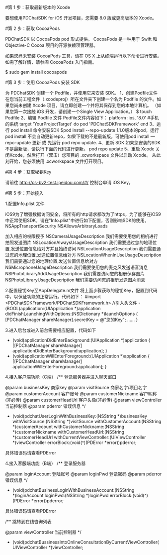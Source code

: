 #第 1 步：获取最新版本的 Xcode

要想使用PDChatSDK for iOS 开发项目，您需要 8.0 版或更高版本的 Xcode。

#第 2 步：获取 CocoaPods

PDChatSDK 以 CocoaPods pod 形式提供。 CocoaPods 是一种用于 Swift 和 Objective-C Cocoa 项目的开源依赖项管理器。

如果您尚未安装 CocoaPods 工具，请在 OS X 上从终端运行以下命令进行安装。 如需了解详情，请参阅 CocoaPods 入门指南。

$ sudo gem install cocoapods

#第 3 步：使用 CocoaPods 安装 SDK

为 PDChatSDK 创建一个 Podfile，并使用它来安装 SDK。
1、创建Podfile文件
在您当前工程文件（.xcodeproj）所在文件夹下创建一个名为 Podfile 的文件。如果您尚未创建 Xcode 项目，请立即创建一个并将其保存到您的本地计算机。 （如果您第一次接触 iOS 开发，请创建一个Single View Application。）
$ touch Podfile
2、编辑 Podfile 文件
Podfile文件内容如下：
platform :ios, '8.0' #手机的系统 target 'YourProjectTarget' do pod 'PDChatSDKFramework' end
3、运行 pod install 命令安装SDK
$pod install --repo-update
1.1.0版本的pod，运行pod install 不会自动更新repo，如果下载的不是最新版，可使用pod install —repo-update 更新 或 先运行 pod repo update.
4、更新 SDK
如果您安装的SDK不是最新版，请执行下面的代码进行更新。
pod repo update
5、重启 Xcode
关闭Xcode，然后打开（双击）您项目的 .xcworkspace 文件以启动 Xcode。 从此刻开始，您必须使用 .xcworkspace 文件打开项目。

#第 4 步：获取秘钥Key

请前往 http://cs-bv2-test.ipeidou.com/#/ 控制台申请 iOS Key。

#第 5 步：开始接入

1.配置Info.plist 文件

iOS9为了增强数据访问安全，将所有的http请求都改为了https，为了能够在iOS9中正常使用SDK，请在"Info.plist"中进行如下配置，否则影响SDK的使用。
<key>NSAppTransportSecurity</key>
<dict>
<key>NSAllowsArbitraryLoads</key>
<true></true>
</dict>

加入相应的权限授予
<key>NSCameraUsageDescription</key>
<string>我们需要使用您的相机进行拍照发送图片</string>
<key>NSLocationAlwaysUsageDescription</key>
<string>我们需要通过您的地理位置,发送位置信息给对方并且始终访问</string>
<key>NSLocationUsageDescription</key>
<string>我们需要通过您的地理位置,发送位置信息给对方</string>
<key>NSLocationWhenInUseUsageDescription</key>
<string>我们需要通过您的地理位置,发送位置信息给对方</string>
<key>NSMicrophoneUsageDescription</key>
<string>我们需要使用您的麦克风发送语音消息</string>
<key>NSPhotoLibraryAddUsageDescription</key>
<string>我们需要访问您的相册保存图片</string>
<key>NSPhotoLibraryUsageDescription</key>
<string>我们需要访问您的相册发送图片消息</string>

2.配置秘钥Key至AppDelegate.m文件
将上面步骤获取的秘钥Key，配置到代码中，以保证功能的正常运行。代码如下：
#import <PDChatSDKFramework/PDChatSDKFramework.h>
//引入头文件
-(BOOL)application:(UIApplication *)application didFinishLaunchingWithOptions:(NSDictionary *)launchOptions
{  
[PDChatManager shareManager].secretKey = @"您的Key";
……
}

3.进入后台或进入前台需要相应配置，代码如下
- (void)applicationDidEnterBackground:(UIApplication *)application {
[[PDChatManager shareManager] applicationDidEnterBackground:application];
}
- (void)applicationWillEnterForeground:(UIApplication *)application {
[[PDChatManager shareManager] applicationWillEnterForeground:application];
}

4.接入客户端功能（C端）
/**
登录服务器并进入聊天窗口

@param businessKey 商家key
@param visitSource 商家名字/项目名字
@param customerAccount 客户账号
@param customerNickname 客户昵称(非必传)
@param customerHeadUrl 客户头像(非必传)
@param viewController 当前控制器
@param pderror 错误信息
*/
- (void)pdchatUserLoginWithBusinessKey:(NSString *)businessKey withVisitSource:(NSString *)visitSource withCustomerAccount:(NSString *)customerAccount withCustomerNickname:(NSString *)customerNickname withCustomerHeadUrl:(NSString *)customerHeadUrl withCurrentViewController:(UIViewController *)viewController errorBlock:(void(^)(PDError *error))pderror;

具体错误码请查看PDError 

4.接入客服端功能（B端）
/**
登录服务器

@param loginAccount 登陆账号
@param loginPwd 登录密码
@param pderror 错误信息
*/
- (void)pdchatBusinessLoginWithBusinessAccount:(NSString *)loginAccount loginPwd:(NSString *)loginPwd errorBlock:(void(^)(PDError *error))pderror;

具体错误码请查看PDError 

/**
跳转到在线咨询列表

@param viewController 当前控制器
*/
- (void)pdchatBussinessIntoOnlineConsultationByCurrentViewController(UIViewController *)viewController;
